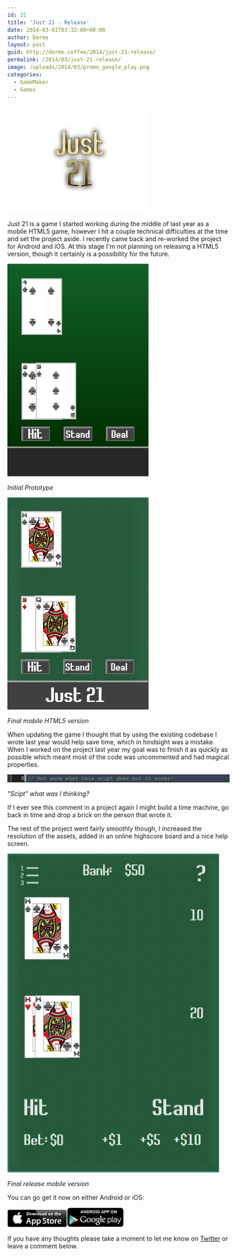 ```yaml
---
id: 21
title: 'Just 21 - Release'
date: 2014-03-01T03:32:00+00:00
author: Derme
layout: post
guid: http://derme.coffee/2014/just-21-release/
permalink: /2014/03/just-21-release/
image: /uploads/2014/03/promo_google_play.png
categories:
  - GameMaker
  - Games
---
```


![Just 21 Title](/uploads/2014/03/title_beta.png#center)

Just 21 is a game I started working during the middle of last year as a mobile HTML5 game, however I hit a couple technical difficulties at the time and set the project aside. I recently came back and re-worked the project for Android and iOS. At this stage I'm not planning on releasing a HTML5 version, though it certainly is a possibility for the future.

<!--more-->

![Initial Prototype](/uploads/2014/03/r1_7-2-12.png)

*Initial Prototype*

![Final mobile HTML5 version](/uploads/2014/03/r2_19-2-13.png)

*Final mobile HTML5 version*

When updating the game I thought that by using the existing codebase I wrote last year would help save time, which in hindsight was a mistake. When I worked on the project last year my goal was to finish it as quickly as possible which meant most of the code was uncommented and had magical properties.

![Bad Comment](/uploads/2014/03/comment.png)

*"Scipt" what was I thinking?*

If I ever see this comment in a project again I might build a time machine, go back in time and drop a brick on the person that wrote it.

The rest of the project went fairly smoothly though, I increased the resolution of the assets, added in an online highscore board and a nice help screen.

![Final Version](/uploads/2014/03/r16_29-1_2013-624x480.png)

*Final release mobile version*

You can go get it now on either Android or iOS:

[![App Store](/uploads/2014/03/Download_on_the_App_Store_Badge_US-UK_135x40_0824.png)](https://itunes.apple.com/au/app/just-21/id813484227)[![Google Play Store](/uploads/2014/03/en_app_rgb_wo_45.png)](https://play.google.com/store/apps/details?id=org.frostcube.just21)

If you have any thoughts please take a moment to let me know on [Twitter](https://twitter.com/Derme302) or leave a comment below.
